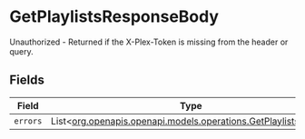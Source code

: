 # GetPlaylistsResponseBody

Unauthorized - Returned if the X-Plex-Token is missing from the header or query.


## Fields

| Field                                                                                                            | Type                                                                                                             | Required                                                                                                         | Description                                                                                                      |
| ---------------------------------------------------------------------------------------------------------------- | ---------------------------------------------------------------------------------------------------------------- | ---------------------------------------------------------------------------------------------------------------- | ---------------------------------------------------------------------------------------------------------------- |
| `errors`                                                                                                         | List<[org.openapis.openapi.models.operations.GetPlaylistsErrors](../../models/operations/GetPlaylistsErrors.md)> | :heavy_minus_sign:                                                                                               | N/A                                                                                                              |